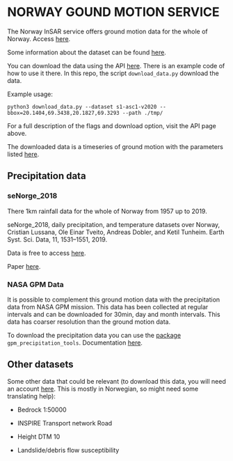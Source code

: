 
# NORWAY GOUND MOTION SERVICE

The Norway InSAR service offers ground motion data for the whole of Norway. Access [here](https://insar.ngu.no/).

Some information about the dataset can be found [here](https://www.ngu.no/en/topic/about-mapping-service).

You can download the data using the API [here](https://insar.ngu.no/api-docs/).
There is an example code of how to use it there. In this repo, the script `download_data.py` download the data.

Example usage:

`python3 download_data.py --dataset s1-asc1-v2020 --bbox=20.1404,69.3438,20.1827,69.3293 --path ./tmp/`

For a full description of the flags and download option, visit the API page above.

The downloaded data is a timeseries of ground motion with the parameters listed [here](https://www.ngu.no/en/topic/description-parameters).

## Precipitation data

### seNorge_2018

There 1km rainfall data for the whole of Norway from 1957 up to 2019.

seNorge_2018, daily precipitation, and temperature datasets over Norway, Cristian Lussana, Ole Einar Tveito, Andreas Dobler, and Ketil Tunheim. Earth Syst. Sci. Data, 11, 1531–1551, 2019.

Data is free to access [here](https://zenodo.org/record/3923703).

Paper [here](https://essd.copernicus.org/articles/11/1531/2019/).

### NASA GPM Data
It is possible to complement this ground motion data with the precipitation data from NASA GPM mission.
This data has been collected at regular intervals and can be downloaded for 30min, day and month intervals.
This data has coarser resolution than the ground motion data.

To download the precipitation data you can use the [package](https://pypi.org/project/gpm-precipitation-tools/) `gpm_precipitation_tools`. Documentation [here](https://gpm-precipitation-tools.readthedocs.io/en/latest/).

## Other datasets

Some other data that could be relevant (to download this data, you will need an account [here](https://www.geonorge.no/). This is mostly
in Norwegian, so might need some translating help):


* Bedrock 1:50000

* INSPIRE Transport network Road

* Height DTM 10

* Landslide/debris flow susceptibility
